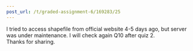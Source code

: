 ```yaml
---
post_url: /t/graded-assignment-6/169283/25
---
```

I tried to access shapefile from official website 4-5 days ago, but server was under maintenance. I will check again Q10 after quiz 2.  
Thanks for sharing.